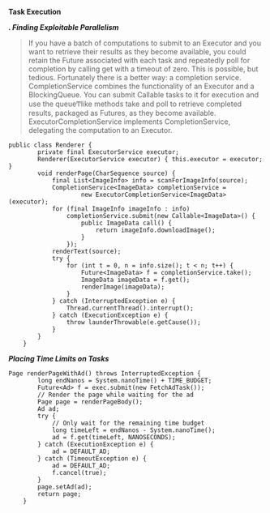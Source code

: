 
**Task Execution**

***. Finding Exploitable Parallelism***
> If you have a batch of computations to submit to an Executor and you want to retrieve their results as they become
available, you could retain the Future associated with each task and repeatedly poll for completion by calling get with a
timeout of zero. This is possible, but tedious. Fortunately there is a better way: a completion service.
CompletionService combines the functionality of an Executor and a BlockingQueue. You can submit Callable tasks
to it for execution and use the queueͲlike methods take and poll to retrieve completed results, packaged as Futures,
as they become available. ExecutorCompletionService implements CompletionService, delegating the computation
to an Executor.

```
public class Renderer {
        private final ExecutorService executor;
        Renderer(ExecutorService executor) { this.executor = executor; }
        void renderPage(CharSequence source) {
            final List<ImageInfo> info = scanForImageInfo(source);
            CompletionService<ImageData> completionService =
                    new ExecutorCompletionService<ImageData>(executor);
            for (final ImageInfo imageInfo : info)
                completionService.submit(new Callable<ImageData>() {
                    public ImageData call() {
                        return imageInfo.downloadImage();
                    }
                });
            renderText(source);
            try {
                for (int t = 0, n = info.size(); t < n; t++) {
                    Future<ImageData> f = completionService.take();
                    ImageData imageData = f.get();
                    renderImage(imageData);
                }
            } catch (InterruptedException e) {
                Thread.currentThread().interrupt();
            } catch (ExecutionException e) {
                throw launderThrowable(e.getCause());
            }
        }
    }
```

***Placing Time Limits on Tasks***

```
Page renderPageWithAd() throws InterruptedException {
        long endNanos = System.nanoTime() + TIME_BUDGET;
        Future<Ad> f = exec.submit(new FetchAdTask());
        // Render the page while waiting for the ad
        Page page = renderPageBody();
        Ad ad;
        try {
            // Only wait for the remaining time budget
            long timeLeft = endNanos - System.nanoTime();
            ad = f.get(timeLeft, NANOSECONDS);
        } catch (ExecutionException e) {
            ad = DEFAULT_AD;
        } catch (TimeoutException e) {
            ad = DEFAULT_AD;
            f.cancel(true);
        }
        page.setAd(ad);
        return page;
    }
```
